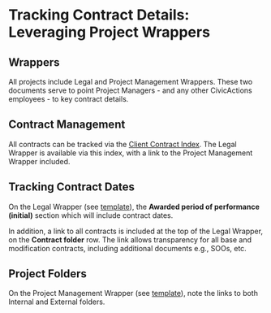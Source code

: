 # Tracking Contract Details: Leveraging Project Wrappers

## Wrappers

All projects include Legal and Project Management Wrappers. These two documents serve to point Project Managers - and any other CivicActions employees - to key contract details.

## Contract Management

All contracts can be tracked via the [Client Contract Index](https://docs.google.com/spreadsheets/d/1vEcmuGy2ZZEBIAWYxKvqpaUvEIj1iVzamPduMnHqQ1A/edit?pli=1#gid=1951421606). The Legal Wrapper is available via this index, with a link to the Project Management Wrapper included.

## Tracking Contract Dates

On the Legal Wrapper (see [template](https://docs.google.com/document/d/1BTkjJ2N8iPPsuxjb3cLfaqe30nfVQHSgs8cuWaFKalw/edit)), the <b>Awarded period of performance (initial)</b> section which will include contract dates.

In addition, a link to all contracts is included at the top of the Legal Wrapper, on the <b>Contract folder</b> row. The link allows transparency for all base and modification contracts, including additional documents e.g., SOOs, etc.

## Project Folders

On the Project Management Wrapper (see [template](https://docs.google.com/document/d/1eh6L6IiBF6DbOKzIPM2pRZXhBFBb0hbVVtq-f8HlxEQ/edit#)), note the links to both Internal and External folders.
